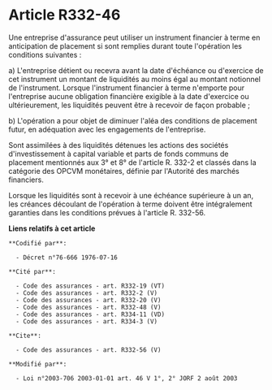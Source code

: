 # Article R332-46

Une entreprise d'assurance peut utiliser un instrument financier à terme en anticipation de placement si sont remplies durant
toute l'opération les conditions suivantes :

a) L'entreprise détient ou recevra avant la date d'échéance ou d'exercice de cet instrument un montant de liquidités au moins
égal au montant notionnel de l'instrument. Lorsque l'instrument financier à terme n'emporte pour l'entreprise aucune
obligation financière exigible à la date d'exercice ou ultérieurement, les liquidités peuvent être à recevoir de façon
probable ;

b) L'opération a pour objet de diminuer l'aléa des conditions de placement futur, en adéquation avec les engagements de
l'entreprise.

Sont assimilées à des liquidités détenues les actions des sociétés d'investissement à capital variable et parts de fonds
communs de placement mentionnés aux 3° et 8° de l'article R. 332-2 et classés dans la catégorie des OPCVM monétaires, définie
par l'Autorité des marchés financiers.

Lorsque les liquidités sont à recevoir à une échéance supérieure à un an, les créances découlant de l'opération à terme
doivent être intégralement garanties dans les conditions prévues à l'article R. 332-56.

**Liens relatifs à cet article**

	**Codifié par**:

	  - Décret n°76-666 1976-07-16

	**Cité par**:

	  - Code des assurances - art. R332-19 (VT)
	  - Code des assurances - art. R332-2 (V)
	  - Code des assurances - art. R332-20 (V)
	  - Code des assurances - art. R332-48 (V)
	  - Code des assurances - art. R334-11 (VD)
	  - Code des assurances - art. R334-3 (V)

	**Cite**:

	  - Code des assurances - art. R332-56 (V)

	**Modifié par**:

	  - Loi n°2003-706 2003-01-01 art. 46 V 1°, 2° JORF 2 août 2003
